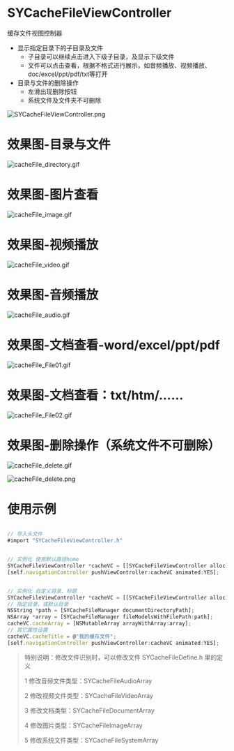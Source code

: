 # SYCacheFileViewController
缓存文件视图控制器


* 显示指定目录下的子目录及文件
  * 子目录可以继续点击进入下级子目录，及显示下级文件
  * 文件可以点击查看，根据不格式进行展示，如音频播放、视频播放、doc/excel/ppt/pdf/txt等打开
* 目录与文件的删除操作
  * 左滑出现删除按钮
  * 系统文件及文件夹不可删除



![SYCacheFileViewController.png](./images/SYCacheFileViewController.png)


# 效果图-目录与文件

![cacheFile_directory.gif](./images/cacheFile_directory.gif)

# 效果图-图片查看

![cacheFile_image.gif](./images/cacheFile_image.gif)

# 效果图-视频播放

![cacheFile_video.gif](./images/cacheFile_video.gif)

# 效果图-音频播放

![cacheFile_audio.gif](./images/cacheFile_audio.gif)

# 效果图-文档查看-word/excel/ppt/pdf

![cacheFile_File01.gif](./images/cacheFile_File01.gif)

# 效果图-文档查看：txt/htm/……

![cacheFile_File02.gif](./images/cacheFile_File02.gif)


# 效果图-删除操作（系统文件不可删除）

![cacheFile_delete.gif](./images/cacheFile_delete.gif)

![cacheFile_delete.png](./images/cacheFile_delete.png)

# 使用示例
~~~ javascript

// 导入头文件
#import "SYCacheFileViewController.h"

~~~

~~~ javascript

// 实例化 使用默认路径home
SYCacheFileViewController *cacheVC = [[SYCacheFileViewController alloc] init];
[self.navigationController pushViewController:cacheVC animated:YES];

~~~

~~~ javascript

// 实例化 自定义目录、标题
SYCacheFileViewController *cacheVC = [[SYCacheFileViewController alloc] init];
// 指定目录，或默认目录
NSString *path = [SYCacheFileManager documentDirectoryPath];
NSArray *array = [SYCacheFileManager fileModelsWithFilePath:path];
cacheVC.cacheArray = [NSMutableArray arrayWithArray:array];
// 其它属性设置
cacheVC.cacheTitle = @"我的缓存文件";
[self.navigationController pushViewController:cacheVC animated:YES];

~~~

>
> 特别说明：修改文件识别时，可以修改文件 SYCacheFileDefine.h 里的定义
>
> 1 修改音频文件类型：SYCacheFileAudioArray
>
> 2 修改视频文件类型：SYCacheFileVideoArray
>
> 3 修改文档类型：SYCacheFileDocumentArray
>
> 4 修改图片类型：SYCacheFileImageArray
>
> 5 修改系统文件类型：SYCacheFileSystemArray
>
>


